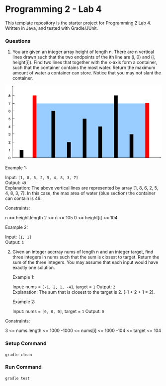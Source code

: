# Programming 2 - Lab 4

This template repository is the starter project for Programming 2 Lab 4. Written in Java, and tested with Gradle/JUnit.

### Questions

1. You are given an integer array height of length n. There are n vertical lines drawn such that the two endpoints of the ith line are (i, 0) and (i, height[i]). Find two lines that together with the x-axis form a container, such that the container contains the most water. Return the maximum amount of water a container can store. Notice that you may not slant the container.

![](Q1.jpg)

Example 1:

Input: `[1, 8, 6, 2, 5, 4, 8, 3, 7]`  
 Output: `49`  
 Explanation: The above vertical lines are represented by array [1, 8, 6, 2, 5, 4, 8, 3, 7]. In this case, the max area of water (blue section) the container can contain is 49.

Constraints:

n == height.length
2 <= n <= 105
0 <= height[i] <= 104

Example 2:

Input: `[1, 1]`  
 Output: `1`

2. Given an integer accrray nums of length n and an integer target, find three integers in nums such that the sum is closest to target. Return the sum of the three integers. You may assume that each input would have exactly one solution.

   Example 1:

   Input: nums = `[-1, 2, 1, -4]`, target = `1`
   Output: `2`  
   Explanation: The sum that is closest to the target is 2. (-1 + 2 + 1 = 2).

   Example 2:

   Input: nums = `[0, 0, 0]`, target = `1`
   Output: `0`

Constraints:

3 <= nums.length <= 1000
-1000 <= nums[i] <= 1000
-104 <= target <= 104

### Setup Command

`gradle clean`

### Run Command

`gradle test`
